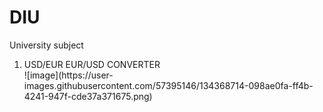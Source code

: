# DIU
University subject

<ol>
<li>USD/EUR EUR/USD CONVERTER</li>
    ![image](https://user-images.githubusercontent.com/57395146/134368714-098ae0fa-ff4b-4241-947f-cde37a371675.png)
</ol>

